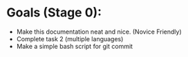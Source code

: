 # Goals (Stage 0):
* Make this documentation neat and nice. (Novice Friendly)
* Complete task 2 (multiple languages)
* Make a simple bash script for git commit
